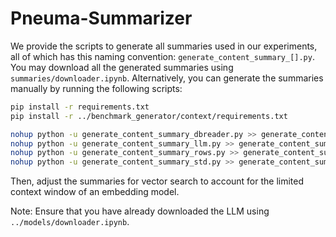 # Pneuma-Summarizer

We provide the scripts to generate all summaries used in our experiments, all of which has this naming convention: `generate_content_summary_[].py`. You may download all the generated summaries using `summaries/downloader.ipynb`. Alternatively, you can generate the summaries manually by running the following scripts:

```bash
pip install -r requirements.txt
pip install -r ../benchmark_generator/context/requirements.txt

nohup python -u generate_content_summary_dbreader.py >> generate_content_summary_dbreader.out &
nohup python -u generate_content_summary_llm.py >> generate_content_summary_llm.out &
nohup python -u generate_content_summary_rows.py >> generate_content_summary_rows.out &
nohup python -u generate_content_summary_std.py >> generate_content_summary_std.out &
```

Then, adjust the summaries for vector search to account for the limited context window of an embedding model.

Note: Ensure that you have already downloaded the LLM using `../models/downloader.ipynb`.
